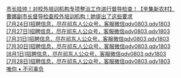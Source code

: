   
[市长挂帅！对校外培训机构专项整治工作进行督导检查！【辛集新农村】](http://www.dianyue.me/archives/173/0a2thm374wim1q91/)  
[曹娜副市长督导检查校外培训机构！她提出了这些要求](http://www.dianyue.me/archives/408/73pig6kjxghg6dcs/)  
[[7月24日]招聘信息，尽在祁东人公众号，客服微信qdv0803,qdv1803](http://www.dianyue.me/archives/200/ws2qhugg38brtvgr/)  
[[7月27日]招聘信息，尽在祁东人公众号，客服微信qdv0803,qdv1803](http://www.dianyue.me/archives/204/ozqwfq1dbkid5hji/)  
[[7月31日]招聘信息，尽在祁东人公众号，客服微信qdv0803,qdv1803](http://www.dianyue.me/archives/220/nzfzgw1oxvkx49ey/)  
[[7月30日]招聘信息，尽在祁东人公众号，客服微信qdv0803,qdv1803](http://www.dianyue.me/archives/218/chh4ryyogrff1ih4/)  
[[8月1日]招聘信息，尽在祁东人公众号，客服微信qdv0803,qdv1803](http://www.dianyue.me/archives/224/sk9tx7tzfwweg48f/)  
[[7月28日]招聘信息，尽在祁东人公众号，客服微信qdv0803,qdv1803](http://www.dianyue.me/archives/205/o8tjmxqwfsoci4of/)  
[唯你 ▪ 不可辜负](http://www.dianyue.me/archives/811/fewpmbec7se3za47/)